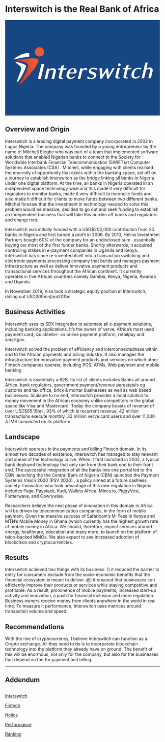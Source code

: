# Interswitch is the Real Bank of Africa
![](interswitch.png)
## Overview and Origin
Interswitch is a leading digital payment company incorporated in 2002 in Lagos Nigeria. The company was founded by a young entrepreneur by the name of Mitchell Elegbe who was part of a team that implemented software solutions that enabled Nigerian banks to connect to the Society for Worldwide Interbank Financial Telecommunication (SWIFT)at Computer Systems Associates (CSA) . Mitchell, while engaging with clients realised the enormity of opportunity that exists within the banking space, set off on a journey to establish Interswitch as the bridge linking all banks in Nigeria under one digital platform. At the time, all banks in Nigeria operated in an independent space technology wise and this made it very difficult for regulators to monitor banks, made it very difficult to reconcile funds and also made it difficult for clients to move funds between two different banks. Mitchel foresaw that the investment in technology needed to solve this problem would be massive, decided to go out and seek funding to establish an independent business that will take this burden off banks and regulators and charge rent. 

Interswitch was initially funded with a USD$200,000 contribution from 20 banks in Nigeria and first turned a profit in 2006. By 2010, Helios Investment Partners bought 60% of the company for an undisclosed sum , essentially buying out most of the first funder banks. Shortly afterwards, it acquired controlling stakes in e-payment companies in Uganda and Kenya. Interswitch has since re-invented itself into a transaction switching and electronic payments processing company that builds and manages payment infrastructure as well as deliver innovative payment products and transactional services throughout the African continent. It currently operates in five African countries namely Gambia, Kenya, Nigeria, Rwanda and Uganda. 

In November 2019, Visa took a strategic equity position in Interswitch, doling out USD$200mn for a 20% stake in the company, bringing the company valuation to a whooping USD$1bn

## Business Activities
Interswitch uses its SDK Integration to automate all e-payment solutions, including banking applications. It’s the owner of verve, Africa’s most used payment card, Quickteller- an online payment platform, retailpay and smartgov. 

Interswitch solved the problem of efficiency and interconnectedness within and to the African payments and billing industry. It also manages the infrastructure for innovative payment products and services on which other Fintech companies operate, including POS, ATMs, Web payment and mobile banking. 

Interswitch is essentially a B2B. Its list of clients includes Banks all around Africa, bank regulators, government payment/revenue parastatals eg customs and tax office, brick & mortar businesses as well as web based businesses. Scalable to no end, Interswitch provides a local solution to money movement in the African economy unlike competitors in the global space like Visa and Mastercard. Today the company boasts of revenue of over USD$85.16bn , 93% of which is recurrent revenue, 42 million transactions execute monthly, 32 million verve card users and over 11,000 ATMS connected on its platform. 

## Landscape
Interswitch operates in the payments and billing Fintech domain. In its almost two decades of existence, Interswitch has managed to stay relevant and ahead of the technology curve. When it first launched in 2002, a typical bank deployed technology that only ran from their bank end to their front end. The successful integration of all the banks into one portal led to the CBN launching the the Central Bank of Nigeria (CBN) launched the Payment Systems Vision 2020 (PSV 2020) , a policy aimed at a future cashless society. Innovators who took advantage of this new regulation in Nigeria includes Paga, Paystack, Kudi, Wallets Africa, Mines.io, PiggyVest, Flutterwave, and Cowrywise.

Researchers believe the next phase of innovation in this domain in Africa will be driven by telecommunication companies, in the form of mobile payment. Given the massive success of Safaricom’s M-Pesa in Kenya and MTN’s Mobile Money in Ghana (which currently has the highest growth rate of mobile money in Africa. We should, therefore, expect services around energy, healthcare, education and many more, to launch on the platform of telco-backed MMOs. We also expect to see increased adoption of blockchain and cryptocurrencies. 

## Results
Interswitch achieved two things with its business: 1) it reduced the barrier to entry for consumers exclude from the socio-economic benefits that the financial ecosystem is meant to deliver. @) it ensured that businesses can efficiently improve their products or services while staying competitive and profitable. As a result, prominence of mobile payments, increased start-up activity and innovation, a push for financial inclusion and more regulation. Business owners receive money from clients anywhere in the world in real time. To measure it performance, Interswitch uses metrices around transaction volume and speed. 

## Recommendations
With the rise of cryptocurrency, I believe Interswitch can function as a Crypto exchange. All they need to do is to incorporate blockchain technology into the platform they already have on ground. The benefit of this will be enormous, not only for the company, but also for the businesses that depend on the for payment and billing. 

---
## Addendum
```python
```
[Interswitch](Interswitch_Hompage)

[Fintech](Fintech_History)

[Helios](Helios_investment)

[Performance](Performance)

[Ranking](Ranking)